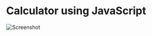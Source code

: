 # Calculator using JavaScript
![Screenshot](https://github.com/adnanansari8173/Calculator/assets/99385072/ea1bab2e-c127-4b19-aa54-f4c6ce57023b)
